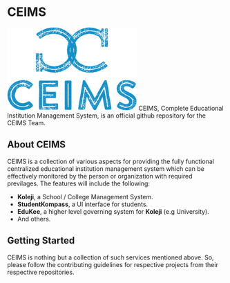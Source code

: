 # CEIMS

![CEIMS LOGO](CEIMS-LOGO.png)
CEIMS, Complete Educational Institution Management System, is an official github repository for the CEIMS Team.

## About CEIMS

CEIMS is a collection of various aspects for providing the fully functional centralized educational institution management system which can be effectively monitored by the person or organization with required previlages. The features will include the following:

- **Koleji**, a School / College Management System.
- **StudentKompass**, a UI interface for students.
- **EduKee**, a higher level governing system for **Koleji** (e.g University).
- And others.

## Getting Started

CEIMS is nothing but a collection of such services mentioned above. So, please follow the contributing guidelines for respective projects from their respective repositories.
